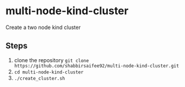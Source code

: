 # multi-node-kind-cluster
Create a two node kind cluster

## Steps
1. clone the repository `git clone https://github.com/shabbirsaifee92/multi-node-kind-cluster.git`
2. `cd multi-node-kind-cluster`
3. `./create_cluster.sh`

